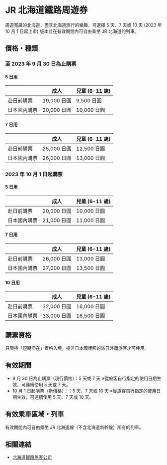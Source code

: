 # JR 北海道鐵路周遊券

周遊寬廣的北海道，盡享北海道旅行的樂趣，可選擇 5 天、7 天或 10 天 (2023 年 10 月 1 日起上市) 版本並在有效期間內可自由乘坐 JR 北海道的列車。

## 價格・種類

### 至 2023 年 9 月 30 日為止購票

#### 5 日用

|              | 成人        | 兒童 (6-11 歲) |
| ------------ | ----------- | -------------- |
| 赴日前購票   | 19,000 日圓 | 9,500 日圓     |
| 日本國內購票 | 20,000 日圓 | 10,000 日圓    |

#### 7 日用

|              | 成人        | 兒童 (6-11 歲) |
| ------------ | ----------- | -------------- |
| 赴日前購票   | 25,000 日圓 | 12,500 日圓    |
| 日本國內購票 | 26,000 日圓 | 13,000 日圓    |

### 2023 年 10 月 1 日起購票

#### 5 日用

|              | 成人        | 兒童 (6-11 歲) |
| ------------ | ----------- | -------------- |
| 赴日前購票   | 20,000 日圓 | 10,000 日圓    |
| 日本國內購票 | 21,000 日圓 | 11,000 日圓    |

#### 7 日用

|              | 成人        | 兒童 (6-11 歲) |
| ------------ | ----------- | -------------- |
| 赴日前購票   | 26,000 日圓 | 13,000 日圓    |
| 日本國內購票 | 27,000 日圓 | 13,500 日圓    |

#### 10 日用

|              | 成人        | 兒童 (6-11 歲) |
| ------------ | ----------- | -------------- |
| 赴日前購票   | 32,000 日圓 | 16,000 日圓    |
| 日本國內購票 | 33,000 日圓 | 16,500 日圓    |

## 購票資格

只限持「短期滯在」資格入境，持非日本國護照的訪日外籍旅客才可使用。

## 有效期間

- 9 月 30 日為止購票（現行價格）：5 天或 7 天 ※從旅客自行指定的使用日期生效，可連續使用 5 天或 7 天。
- 10 月 1 日起購票（新價格）：：5 天、7 天或 10 天 ※從旅客自行指定的使用日期生效，可連續使用 5 天、7 天或 10 天。

## 有效乘車區域・列車

有效期間內可自由乘坐 JR 北海道線（不含北海道新幹線）所有的列車。

## 相關連結

- [北海道鐵路旅客公司](https://www.jrhokkaido.co.jp/global/chinese/ticket/railpass/index.html#hrp)
